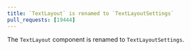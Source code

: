 ```yaml
---
title: `TextLayout` is renamed to `TextLayoutSettings`
pull_requests: [19444]
---
```


The `TextLayout` component is renamed to `TextLayoutSettings`.
